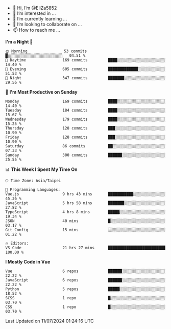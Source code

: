 - 👋 Hi, I’m @EliZa5852
- 👀 I’m interested in ...
- 🌱 I’m currently learning ...
- 💞️ I’m looking to collaborate on ...
- 📫 How to reach me ...

<!--START_SECTION:waka-->
**I'm a Night 🦉** 

```text
🌞 Morning                53 commits          █░░░░░░░░░░░░░░░░░░░░░░░░   04.51 % 
🌆 Daytime                169 commits         ████░░░░░░░░░░░░░░░░░░░░░   14.40 % 
🌃 Evening                605 commits         █████████████░░░░░░░░░░░░   51.53 % 
🌙 Night                  347 commits         ███████░░░░░░░░░░░░░░░░░░   29.56 % 
```
📅 **I'm Most Productive on Sunday** 

```text
Monday                   169 commits         ████░░░░░░░░░░░░░░░░░░░░░   14.40 % 
Tuesday                  184 commits         ████░░░░░░░░░░░░░░░░░░░░░   15.67 % 
Wednesday                179 commits         ████░░░░░░░░░░░░░░░░░░░░░   15.25 % 
Thursday                 128 commits         ███░░░░░░░░░░░░░░░░░░░░░░   10.90 % 
Friday                   128 commits         ███░░░░░░░░░░░░░░░░░░░░░░   10.90 % 
Saturday                 86 commits          ██░░░░░░░░░░░░░░░░░░░░░░░   07.33 % 
Sunday                   300 commits         ██████░░░░░░░░░░░░░░░░░░░   25.55 % 
```


📊 **This Week I Spent My Time On** 

```text
🕑︎ Time Zone: Asia/Taipei

💬 Programming Languages: 
Vue.js                   9 hrs 43 mins       ███████████░░░░░░░░░░░░░░   45.36 % 
JavaScript               5 hrs 58 mins       ███████░░░░░░░░░░░░░░░░░░   27.82 % 
TypeScript               4 hrs 8 mins        █████░░░░░░░░░░░░░░░░░░░░   19.34 % 
JSON                     40 mins             █░░░░░░░░░░░░░░░░░░░░░░░░   03.17 % 
Git Config               15 mins             ░░░░░░░░░░░░░░░░░░░░░░░░░   01.22 % 

🔥 Editors: 
VS Code                  21 hrs 27 mins      █████████████████████████   100.00 % 
```

**I Mostly Code in Vue** 

```text
Vue                      6 repos             ██████░░░░░░░░░░░░░░░░░░░   22.22 % 
JavaScript               6 repos             ██████░░░░░░░░░░░░░░░░░░░   22.22 % 
Python                   5 repos             █████░░░░░░░░░░░░░░░░░░░░   18.52 % 
SCSS                     1 repo              █░░░░░░░░░░░░░░░░░░░░░░░░   03.70 % 
CSS                      1 repo              █░░░░░░░░░░░░░░░░░░░░░░░░   03.70 % 
```




 Last Updated on 11/07/2024 01:24:16 UTC
<!--END_SECTION:waka-->

